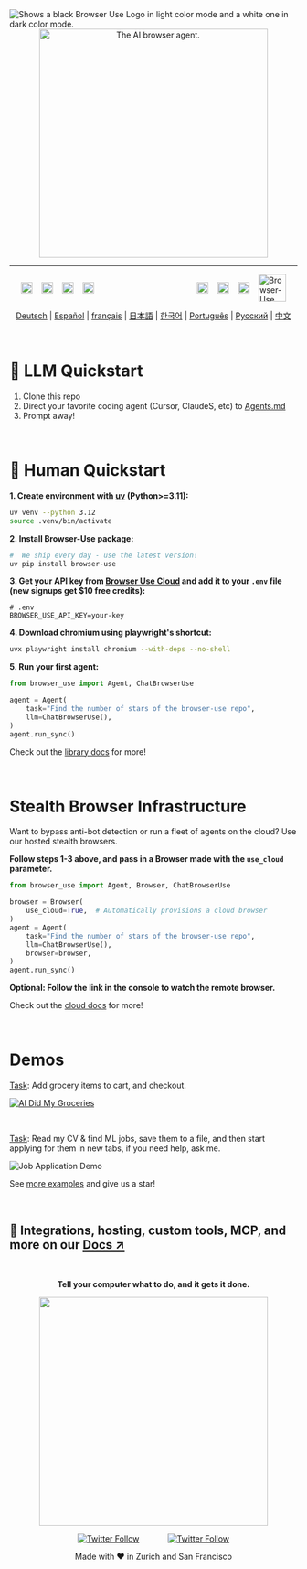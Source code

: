 <picture>
  <source media="(prefers-color-scheme: light)" srcset="https://github.com/user-attachments/assets/2ccdb752-22fb-41c7-8948-857fc1ad7e24"">
  <source media="(prefers-color-scheme: dark)" srcset="https://github.com/user-attachments/assets/774a46d5-27a0-490c-b7d0-e65fcbbfa358">
  <img alt="Shows a black Browser Use Logo in light color mode and a white one in dark color mode." src="https://github.com/user-attachments/assets/774a46d5-27a0-490c-b7d0-e65fcbbfa358"  width="full">
</picture>

<div align="center">
    <picture>
    <source media="(prefers-color-scheme: light)" srcset="https://github.com/user-attachments/assets/9955dda9-ede3-4971-8ee0-91cbc3850125"">
    <source media="(prefers-color-scheme: dark)" srcset="https://github.com/user-attachments/assets/6797d09b-8ac3-4cb9-ba07-b289e080765a">
    <img alt="The AI browser agent." src="https://github.com/user-attachments/assets/6797d09b-8ac3-4cb9-ba07-b289e080765a"  width="400">
    </picture>
</div>

---

<div style="display: flex; justify-content: space-between; align-items: center; height: 48px; padding: 0 20px;">
  <div style="display: flex; align-items: center;">
    <a href="#demos" style="margin-right: 16px;"><img src="https://github.com/user-attachments/assets/2ef63c11-0fa4-47f6-a57f-91f99daaab20" height="20" alt="Demos" style="display: block;"></a>
    <a href="https://docs.browser-use.com" style="margin-right: 16px;"><img src="https://github.com/user-attachments/assets/19401d69-1c9a-4e92-a46f-2e2c5e2f65ee" height="20" alt="Docs" style="display: block;"></a>
    <a href="https://browser-use.com/posts" style="margin-right: 16px;"><img src="https://github.com/user-attachments/assets/872ee6ac-7685-4677-b902-d99bb6bbb6ee" height="20" alt="Blog" style="display: block;"></a>
    <a href="https://browsermerch.com"><img src="https://github.com/user-attachments/assets/467c4b14-ecac-4bc4-8e80-d7221d89cb16" height="20" alt="Merch" style="display: block;"></a>
  </div>
  <div style="display: flex; align-items: center;">
    <a href="https://github.com/browser-use/browser-use" style="margin-right: 16px;"><img src="https://github.com/user-attachments/assets/b4cc5009-f73b-4afb-a8c1-c2ec34041377" height="20" alt="Github Stars" style="display: block;"></a>
    <a href="https://x.com/intent/user?screen_name=browser_use" style="margin-right: 16px;"><img src="https://github.com/user-attachments/assets/1b164290-bdaa-4c24-bb06-14f3c7b57173" height="20" alt="Twitter" style="display: block;"></a>
    <a href="https://link.browser-use.com/discord" style="margin-right: 16px;"><img src="https://github.com/user-attachments/assets/619ec341-323d-4691-9afe-6c5bab590f5a" height="20" alt="Discord" style="display: block;"></a>
    <a href="https://cloud.browser-use.com"><img src="https://github.com/user-attachments/assets/74aac4be-3417-42a7-8174-19d88e9720b7" height="48" alt="Browser-Use Cloud" style="display: block;"></a>
  </div>
</div>

<div align="center">

<!-- Keep these links. Translations will automatically update with the README. -->
[Deutsch](https://www.readme-i18n.com/browser-use/browser-use?lang=de) |
[Español](https://www.readme-i18n.com/browser-use/browser-use?lang=es) |
[français](https://www.readme-i18n.com/browser-use/browser-use?lang=fr) |
[日本語](https://www.readme-i18n.com/browser-use/browser-use?lang=ja) |
[한국어](https://www.readme-i18n.com/browser-use/browser-use?lang=ko) |
[Português](https://www.readme-i18n.com/browser-use/browser-use?lang=pt) |
[Русский](https://www.readme-i18n.com/browser-use/browser-use?lang=ru) |
[中文](https://www.readme-i18n.com/browser-use/browser-use?lang=zh)

</div>

</br>

# 🤖 LLM Quickstart

1. Clone this repo
2. Direct your favorite coding agent (Cursor, ClaudeS, etc) to [Agents.md](https://docs.browser-use.com/llms-full.txt)
3. Prompt away!

<br/>

# 👋 Human Quickstart

**1. Create environment with [uv](https://docs.astral.sh/uv/) (Python>=3.11):**
```bash
uv venv --python 3.12
source .venv/bin/activate
```

**2. Install Browser-Use package:**
```bash
#  We ship every day - use the latest version!
uv pip install browser-use
```

**3. Get your API key from [Browser Use Cloud](https://cloud.browser-use.com/dashboard/api) and add it to your `.env` file (new signups get $10 free credits):**
```
# .env
BROWSER_USE_API_KEY=your-key
```

**4. Download chromium using playwright's shortcut:**
```bash
uvx playwright install chromium --with-deps --no-shell
```

**5. Run your first agent:**
```python
from browser_use import Agent, ChatBrowserUse

agent = Agent(
    task="Find the number of stars of the browser-use repo",
    llm=ChatBrowserUse(),
)
agent.run_sync()
```

Check out the [library docs](https://docs.browser-use.com) for more!

<br/>

# Stealth Browser Infrastructure

Want to bypass anti-bot detection or run a fleet of agents on the cloud? Use our hosted stealth browsers.

**Follow steps 1-3 above, and pass in a Browser made with the `use_cloud` parameter.**
```python
from browser_use import Agent, Browser, ChatBrowserUse

browser = Browser(
    use_cloud=True,  # Automatically provisions a cloud browser
)
agent = Agent(
    task="Find the number of stars of the browser-use repo",
    llm=ChatBrowserUse(),
    browser=browser,
)
agent.run_sync()
```

**Optional: Follow the link in the console to watch the remote browser.**

Check out the [cloud docs](https://docs.cloud.browser-use.com) for more!

<br/>

# Demos

[Task](https://github.com/browser-use/browser-use/blob/main/examples/use-cases/shopping.py): Add grocery items to cart, and checkout.

[![AI Did My Groceries](https://github.com/user-attachments/assets/a0ffd23d-9a11-4368-8893-b092703abc14)](https://www.youtube.com/watch?v=L2Ya9PYNns8)

<br/>


[Task](https://github.com/browser-use/browser-use/blob/main/examples/use-cases/find_and_apply_to_jobs.py): Read my CV & find ML jobs, save them to a file, and then start applying for them in new tabs, if you need help, ask me.

![Job Application Demo](https://github.com/user-attachments/assets/57865ee6-6004-49d5-b2c2-6dff39ec2ba9)

See [more examples](https://docs.browser-use.com/examples) and give us a star!

<br/>

## 📖 Integrations, hosting, custom tools, MCP, and more on our [Docs ↗](https://docs.browser-use.com)

<br/>

<div align="center">
  
**Tell your computer what to do, and it gets it done.**

<img src="https://github.com/user-attachments/assets/06fa3078-8461-4560-b434-445510c1766f" width="400"/>

[![Twitter Follow](https://img.shields.io/twitter/follow/Magnus?style=social)](https://x.com/intent/user?screen_name=mamagnus00)
&emsp;&emsp;&emsp;
[![Twitter Follow](https://img.shields.io/twitter/follow/Gregor?style=social)](https://x.com/intent/user?screen_name=gregpr07)

</div>

<div align="center"> Made with ❤️ in Zurich and San Francisco </div>